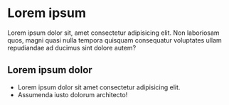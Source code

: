 <!--
    Заголовок, абзац, список, елементи списка - блокові елементи,
    що відображатимуться один під одним
-->

<h1>Lorem ipsum</h1>
<p>
  Lorem ipsum dolor sit, amet consectetur adipisicing elit. Non laboriosam 
  quos, magni quasi nulla tempora quisquam consequatur voluptates ullam 
  repudiandae ad ducimus sint dolore autem?
</p>

<h2>Lorem ipsum dolor</h2>
<ul>
  <li>Lorem ipsum dolor sit amet consectetur adipisicing elit.</li> 
  <li>Assumenda iusto dolorum architecto!</li>
</ul>
